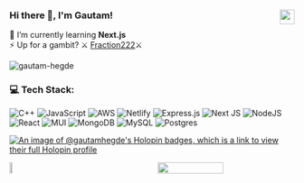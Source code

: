 ### Hi there 👋, I'm Gautam! <a href="mailto:gautamatjob@protonmail.com"><img align="right" width="26px" src="https://logodownload.org/wp-content/uploads/2018/03/gmail-logo-16.png" /></a>

🌱 I’m currently learning **Next.js**</br>
⚡ Up for a gambit? ⚔ [Fraction222](https://www.chess.com/member/Fraction222)⚔

<p align="left"> <img src="https://komarev.com/ghpvc/?username=gautam-hegde&label=Profile%20views&color=0e75b6&style=flat" alt="gautam-hegde" /> </p>

### 💻 Tech Stack:
![C++](https://img.shields.io/badge/c++-%2300599C.svg?style=for-the-badge&logo=c%2B%2B&logoColor=white) ![JavaScript](https://img.shields.io/badge/javascript-%23323330.svg?style=for-the-badge&logo=javascript&logoColor=%23F7DF1E) ![AWS](https://img.shields.io/badge/AWS-%23FF9900.svg?style=for-the-badge&logo=amazon-aws&logoColor=white) ![Netlify](https://img.shields.io/badge/netlify-%23000000.svg?style=for-the-badge&logo=netlify&logoColor=#00C7B7) ![Express.js](https://img.shields.io/badge/express.js-%23404d59.svg?style=for-the-badge&logo=express&logoColor=%2361DAFB) ![Next JS](https://img.shields.io/badge/Next-black?style=for-the-badge&logo=next.js&logoColor=white) ![NodeJS](https://img.shields.io/badge/node.js-6DA55F?style=for-the-badge&logo=node.js&logoColor=white) ![React](https://img.shields.io/badge/react-%2320232a.svg?style=for-the-badge&logo=react&logoColor=%2361DAFB) ![MUI](https://img.shields.io/badge/MUI-%230081CB.svg?style=for-the-badge&logo=mui&logoColor=white) ![MongoDB](https://img.shields.io/badge/MongoDB-%234ea94b.svg?style=for-the-badge&logo=mongodb&logoColor=white) ![MySQL](https://img.shields.io/badge/mysql-%2300000f.svg?style=for-the-badge&logo=mysql&logoColor=white) ![Postgres](https://img.shields.io/badge/postgres-%23316192.svg?style=for-the-badge&logo=postgresql&logoColor=white)

[![An image of @gautamhegde's Holopin badges, which is a link to view their full Holopin profile](https://holopin.me/gautamhegde)](https://holopin.io/@gautamhegde)

<div style="display: flex; align-items: center; justify-content: space-between;">
  <a href="https://leetcode.com/Gautam_Hegde" title="Redirects to leetcode profile">
  <img width="48%" src="https://leetcard.jacoblin.cool/Gautam_Hegde" />
  </a>
  <img width="48%" src='https://github-readme-streak-stats.herokuapp.com/?user=Gautam-Hegde&theme=radical&hide_border=false' />
</div>

<!-- ![Random Meme](https://randommeme-five.vercel.app/)
